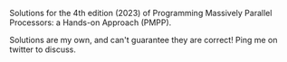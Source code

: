 Solutions for the 4th edition (2023) of Programming Massively Parallel Processors: a Hands-on Approach (PMPP).

Solutions are my own, and can't guarantee they are correct! Ping me on twitter to discuss.
